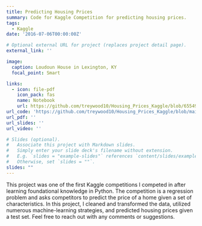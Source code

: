 ```yaml
---
title: Predicting Housing Prices
summary: Code for Kaggle Competition for predicting housing prices.
tags:
  - Kaggle
date: '2016-07-06T00:00:00Z'

# Optional external URL for project (replaces project detail page).
external_link: ''

image:
  caption: Loudoun House in Lexington, KY
  focal_point: Smart

links:
  - icon: file-pdf
    icon_pack: fas
    name: Notebook
    url: https://github.com/treywood10/Housing_Prices_Kaggle/blob/6554990e34e76eee17b0cb534c3caba4d45d95f0/Housing_Kaggle.pdf
url_code: 'https://github.com/treywood10/Housing_Prices_Kaggle/blob/main/Housing.py'
url_pdf: ''
url_slides: ''
url_video: ''

# Slides (optional).
#   Associate this project with Markdown slides.
#   Simply enter your slide deck's filename without extension.
#   E.g. `slides = "example-slides"` references `content/slides/example-slides.md`.
#   Otherwise, set `slides = ""`.
slides: ""
---
```


This project was one of the first Kaggle competitions I competed in after learning foundational knowledge in Python. The competition is a regression problem and asks competitors to predict the price of a home given a set of characteristics. In this project, I cleaned and transformed the data, utilized numerous machine-learning strategies, and predicted housing prices given a test set. Feel free to reach out with any comments or suggestions. 